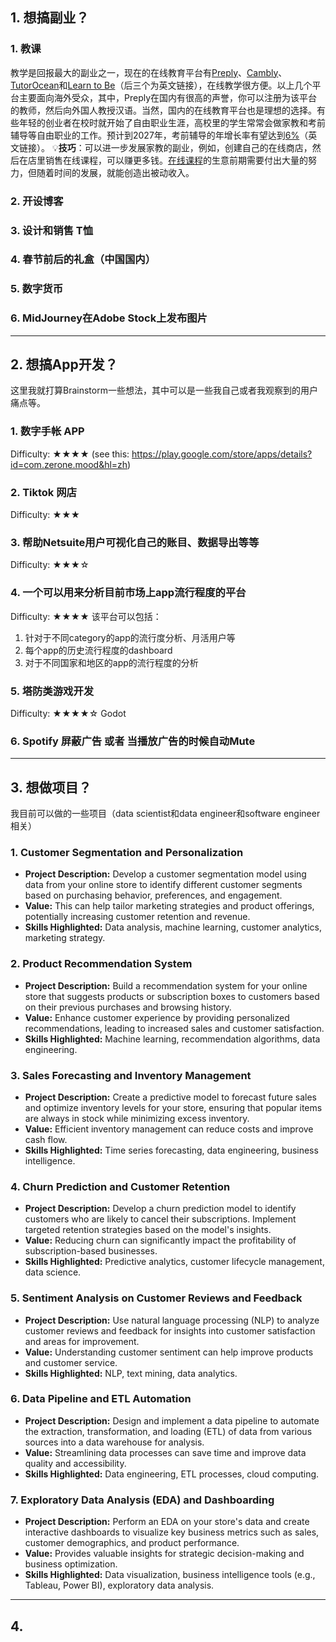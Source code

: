 

## 1. 想搞副业？
### 1. 教课
教学是回报最大的副业之一，现在的在线教育平台有[Preply](https://preply.com/zh/teach)、[Cambly](https://www.cambly.com/en/tutors?lang=zh_CN)、[TutorOcean](https://www.tutorocean.com/signup?role=tutor)和[Learn to Be](https://www.learntobe.org/apply)（后三个为英文链接），在线教学很方便。以上几个平台主要面向海外受众，其中，Preply在国内有很高的声誉，你可以注册为该平台的教师，然后向外国人教授汉语。当然，国内的在线教育平台也是理想的选择。有些年轻的创业者在校时就开始了自由职业生涯，高校里的学生常常会做家教和考前辅导等自由职业的工作。预计到2027年，考前辅导的年增长率有望达到[6%](https://www.imarcgroup.com/test-preparation-market)（英文链接）。
💡**技巧**：可以进一步发展家教的副业，例如，创建自己的在线商店，然后在店里销售在线课程，可以赚更多钱。[在线课程](https://www.shopify.com/zh/blog/digital-products)的生意前期需要付出大量的努力，但随着时间的发展，就能创造出被动收入。
### 2. 开设博客
### 3. 设计和销售 T恤
### 4. 春节前后的礼盒（中国国内）
### 5. 数字货币

### 6. MidJourney在Adobe Stock上发布图片

----
## 2. 想搞App开发？

这里我就打算Brainstorm一些想法，其中可以是一些我自己或者我观察到的用户痛点等。
### 1. 数字手帐 APP
Difficulty: ★★★★
(see this: https://play.google.com/store/apps/details?id=com.zerone.mood&hl=zh)
### 2. Tiktok 网店
Difficulty: ★★★
### 3. 帮助Netsuite用户可视化自己的账目、数据导出等等
Difficulty: ★★★☆

### 4. 一个可以用来分析目前市场上app流行程度的平台
Difficulty: ★★★★
该平台可以包括：
1. 针对于不同category的app的流行度分析、月活用户等
2. 每个app的历史流行程度的dashboard
3. 对于不同国家和地区的app的流行程度的分析
### 5. 塔防类游戏开发
Difficulty: ★★★★☆
Godot

### 6. Spotify 屏蔽广告 或者 当播放广告的时候自动Mute


---
## 3. 想做项目？
我目前可以做的一些项目（data scientist和data engineer和software engineer相关）
### 1. **Customer Segmentation and Personalization**
   - **Project Description:** Develop a customer segmentation model using data from your online store to identify different customer segments based on purchasing behavior, preferences, and engagement.
   - **Value:** This can help tailor marketing strategies and product offerings, potentially increasing customer retention and revenue.
   - **Skills Highlighted:** Data analysis, machine learning, customer analytics, marketing strategy.

### 2. **Product Recommendation System**
   - **Project Description:** Build a recommendation system for your online store that suggests products or subscription boxes to customers based on their previous purchases and browsing history.
   - **Value:** Enhance customer experience by providing personalized recommendations, leading to increased sales and customer satisfaction.
   - **Skills Highlighted:** Machine learning, recommendation algorithms, data engineering.

### 3. **Sales Forecasting and Inventory Management**
   - **Project Description:** Create a predictive model to forecast future sales and optimize inventory levels for your store, ensuring that popular items are always in stock while minimizing excess inventory.
   - **Value:** Efficient inventory management can reduce costs and improve cash flow.
   - **Skills Highlighted:** Time series forecasting, data engineering, business intelligence.

### 4. **Churn Prediction and Customer Retention**
   - **Project Description:** Develop a churn prediction model to identify customers who are likely to cancel their subscriptions. Implement targeted retention strategies based on the model's insights.
   - **Value:** Reducing churn can significantly impact the profitability of subscription-based businesses.
   - **Skills Highlighted:** Predictive analytics, customer lifecycle management, data science.

### 5. **Sentiment Analysis on Customer Reviews and Feedback**
   - **Project Description:** Use natural language processing (NLP) to analyze customer reviews and feedback for insights into customer satisfaction and areas for improvement.
   - **Value:** Understanding customer sentiment can help improve products and customer service.
   - **Skills Highlighted:** NLP, text mining, data analytics.

### 6. **Data Pipeline and ETL Automation**
   - **Project Description:** Design and implement a data pipeline to automate the extraction, transformation, and loading (ETL) of data from various sources into a data warehouse for analysis.
   - **Value:** Streamlining data processes can save time and improve data quality and accessibility.
   - **Skills Highlighted:** Data engineering, ETL processes, cloud computing.

### 7. **Exploratory Data Analysis (EDA) and Dashboarding**
   - **Project Description:** Perform an EDA on your store's data and create interactive dashboards to visualize key business metrics such as sales, customer demographics, and product performance.
   - **Value:** Provides valuable insights for strategic decision-making and business optimization.
   - **Skills Highlighted:** Data visualization, business intelligence tools (e.g., Tableau, Power BI), exploratory data analysis.








---

## 4. 


































